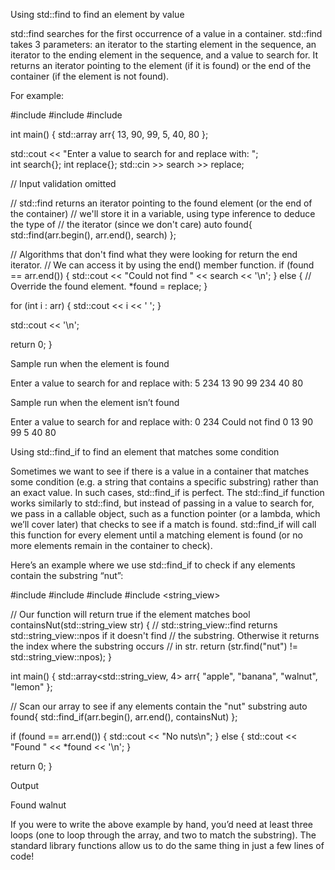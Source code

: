 Using std::find to find an element by value

std::find searches for the first occurrence of a value in a container. std::find takes 3 parameters: an iterator to the starting element in the sequence, an iterator to the ending element in the sequence, and a value to search for. It returns an iterator pointing to the element (if it is found) or the end of the container (if the element is not found).

For example:

#include <algorithm>
#include <array>
#include <iostream>

int main()
{
  std::array arr{ 13, 90, 99, 5, 40, 80 };

  std::cout << "Enter a value to search for and replace with: ";  
  int search{};
  int replace{};
  std::cin >> search >> replace;

  // Input validation omitted

  // std::find returns an iterator pointing to the found element (or the end of the container)
  // we'll store it in a variable, using type inference to deduce the type of
  // the iterator (since we don't care)
  auto found{ std::find(arr.begin(), arr.end(), search) };

  // Algorithms that don't find what they were looking for return the end iterator.
  // We can access it by using the end() member function.
  if (found == arr.end())
  {
    std::cout << "Could not find " << search << '\n';
  }
  else
  {
    // Override the found element.
    *found = replace;
  }

  for (int i : arr)
  {
    std::cout << i << ' ';
  }

  std::cout << '\n';

  return 0;
}

Sample run when the element is found

Enter a value to search for and replace with: 5 234
13 90 99 234 40 80

Sample run when the element isn’t found

Enter a value to search for and replace with: 0 234
Could not find 0
13 90 99 5 40 80

Using std::find_if to find an element that matches some condition

Sometimes we want to see if there is a value in a container that matches some condition (e.g. a string that contains a specific substring) rather than an exact value. In such cases, std::find_if is perfect. The std::find_if function works similarly to std::find, but instead of passing in a value to search for, we pass in a callable object, such as a function pointer (or a lambda, which we’ll cover later) that checks to see if a match is found. std::find_if will call this function for every element until a matching element is found (or no more elements remain in the container to check).

Here’s an example where we use std::find_if to check if any elements contain the substring “nut”:

#include <algorithm>
#include <array>
#include <iostream>
#include <string_view>

// Our function will return true if the element matches
bool containsNut(std::string_view str)
{
  // std::string_view::find returns std::string_view::npos if it doesn't find
  // the substring. Otherwise it returns the index where the substring occurs
  // in str.
  return (str.find("nut") != std::string_view::npos);
}

int main()
{
  std::array<std::string_view, 4> arr{ "apple", "banana", "walnut", "lemon" };

  // Scan our array to see if any elements contain the "nut" substring
  auto found{ std::find_if(arr.begin(), arr.end(), containsNut) };

  if (found == arr.end())
  {
    std::cout << "No nuts\n";
  }
  else
  {
    std::cout << "Found " << *found << '\n';
  }

  return 0;
}

Output

Found walnut

If you were to write the above example by hand, you’d need at least three loops (one to loop through the array, and two to match the substring). The standard library functions allow us to do the same thing in just a few lines of code!
